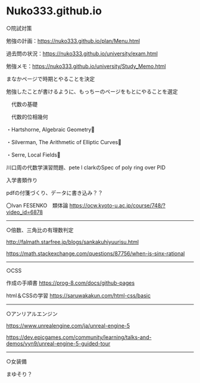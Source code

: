 # Nuko333.github.io

○院試対策

勉強の計画：https://nuko333.github.io/plan/Menu.html

過去問の状況：https://nuko333.github.io/university/exam.html

勉強メモ：https://nuko333.github.io/university/Study_Memo.html

まなかページで時期とやることを決定

勉強したことが書けるように、もっちーのページをもとにやることを選定

　代数の基礎
 
　代数的位相幾何

・Hartshorne, Algebraic Geometry

・Silverman, The Arithmetic of Elliptic Curves

・Serre, Local Fields

川口周の代数学演習問題、pete l clarkのSpec of poly ring over PID

入学書類作り

pdfの付箋づくり、データに書き込み？？

〇Ivan FESENKO　類体論
https://ocw.kyoto-u.ac.jp/course/748/?video_id=6878

--------------------------------------

○倍数、三角比の有理数判定

http://falmath.starfree.jp/blogs/sankakuhiyuurisu.html

https://math.stackexchange.com/questions/87756/when-is-sinx-rational

----------------------------------------
○CSS

作成の手順書
https://prog-8.com/docs/github-pages

html＆CSSの学習
https://saruwakakun.com/html-css/basic

-------------------------------------
○アンリアルエンジン

https://www.unrealengine.com/ja/unreal-engine-5

https://dev.epicgames.com/community/learning/talks-and-demos/vyn9/unreal-engine-5-guided-tour

----------------------------------------
○女装備

まゆそり？
